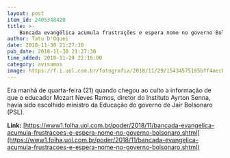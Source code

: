```yaml
---
layout: post
item_id: 2405348420
title: >-
    Bancada evangélica acumula frustrações e espera nome no governo Bolsonaro
author: Tatu D'Oquei
date: 2018-11-30 21:27:30
pub_date: 2018-11-30 21:27:30
time_added: 2018-11-29 22:16:00
category: avisamos
image: https://f.i.uol.com.br/fotografia/2018/11/29/15434575165bff4aecbf0db_1543457516_3x2_rt.jpg
---
```


Era manhã de quarta-feira (21) quando chegou ao culto a informação de que o educador Mozart Neves Ramos, diretor do Instituto Ayrton Senna, havia sido escolhido ministro da Educação do governo de Jair Bolsonaro (PSL).

**Link:** [https://www1.folha.uol.com.br/poder/2018/11/bancada-evangelica-acumula-frustracoes-e-espera-nome-no-governo-bolsonaro.shtml](https://www1.folha.uol.com.br/poder/2018/11/bancada-evangelica-acumula-frustracoes-e-espera-nome-no-governo-bolsonaro.shtml)

